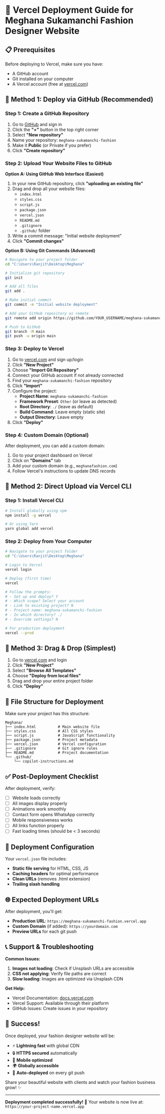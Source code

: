 # 🚀 Vercel Deployment Guide for Meghana Sukamanchi Fashion Designer Website

## 📋 Prerequisites

Before deploying to Vercel, make sure you have:
- A GitHub account
- Git installed on your computer
- A Vercel account (free at [vercel.com](https://vercel.com))

## 🔧 Method 1: Deploy via GitHub (Recommended)

### Step 1: Create a GitHub Repository

1. Go to [GitHub](https://github.com) and sign in
2. Click the **"+"** button in the top right corner
3. Select **"New repository"**
4. Name your repository: `meghana-sukamanchi-fashion`
5. Make it **Public** (or Private if you prefer)
6. Click **"Create repository"**

### Step 2: Upload Your Website Files to GitHub

**Option A: Using GitHub Web Interface (Easiest)**
1. In your new GitHub repository, click **"uploading an existing file"**
2. Drag and drop all your website files:
   - `index.html`
   - `styles.css`
   - `script.js`
   - `package.json`
   - `vercel.json`
   - `README.md`
   - `.gitignore`
   - `.github/` folder
3. Write a commit message: "Initial website deployment"
4. Click **"Commit changes"**

**Option B: Using Git Commands (Advanced)**
```bash
# Navigate to your project folder
cd "C:\Users\Ranjit\Desktop\Meghana"

# Initialize git repository
git init

# Add all files
git add .

# Make initial commit
git commit -m "Initial website deployment"

# Add your GitHub repository as remote
git remote add origin https://github.com/YOUR_USERNAME/meghana-sukamanchi-fashion.git

# Push to GitHub
git branch -M main
git push -u origin main
```

### Step 3: Deploy to Vercel

1. Go to [vercel.com](https://vercel.com) and sign up/login
2. Click **"New Project"**
3. Choose **"Import Git Repository"**
4. Connect your GitHub account if not already connected
5. Find your `meghana-sukamanchi-fashion` repository
6. Click **"Import"**
7. Configure the project:
   - **Project Name**: `meghana-sukamanchi-fashion`
   - **Framework Preset**: `Other` (or leave as detected)
   - **Root Directory**: `./` (leave as default)
   - **Build Command**: Leave empty (static site)
   - **Output Directory**: Leave empty
8. Click **"Deploy"**

### Step 4: Custom Domain (Optional)

After deployment, you can add a custom domain:
1. Go to your project dashboard on Vercel
2. Click on **"Domains"** tab
3. Add your custom domain (e.g., `meghanafashion.com`)
4. Follow Vercel's instructions to update DNS records

## 🚀 Method 2: Direct Upload via Vercel CLI

### Step 1: Install Vercel CLI

```bash
# Install globally using npm
npm install -g vercel

# Or using Yarn
yarn global add vercel
```

### Step 2: Deploy from Your Computer

```bash
# Navigate to your project folder
cd "C:\Users\Ranjit\Desktop\Meghana"

# Login to Vercel
vercel login

# Deploy (first time)
vercel

# Follow the prompts:
# - Set up and deploy? Y
# - Which scope? Select your account
# - Link to existing project? N
# - Project name: meghana-sukamanchi-fashion
# - In which directory? ./
# - Override settings? N

# For production deployment
vercel --prod
```

## 🎯 Method 3: Drag & Drop (Simplest)

1. Go to [vercel.com](https://vercel.com) and login
2. Click **"New Project"**
3. Select **"Browse All Templates"**
4. Choose **"Deploy from local files"**
5. Drag and drop your entire project folder
6. Click **"Deploy"**

## 📁 File Structure for Deployment

Make sure your project has this structure:

```
Meghana/
├── index.html          # Main website file
├── styles.css          # All CSS styles
├── script.js           # JavaScript functionality
├── package.json        # Project metadata
├── vercel.json         # Vercel configuration
├── .gitignore          # Git ignore rules
├── README.md           # Project documentation
└── .github/
    └── copilot-instructions.md
```

## ✅ Post-Deployment Checklist

After deployment, verify:
- [ ] Website loads correctly
- [ ] All images display properly
- [ ] Animations work smoothly
- [ ] Contact form opens WhatsApp correctly
- [ ] Mobile responsiveness works
- [ ] All links function properly
- [ ] Fast loading times (should be < 3 seconds)

## 🔧 Deployment Configuration

Your `vercel.json` file includes:
- **Static file serving** for HTML, CSS, JS
- **Caching headers** for optimal performance
- **Clean URLs** (removes .html extension)
- **Trailing slash handling**

## 🌐 Expected Deployment URLs

After deployment, you'll get:
- **Production URL**: `https://meghana-sukamanchi-fashion.vercel.app`
- **Custom Domain** (if added): `https://yourdomain.com`
- **Preview URLs** for each git push

## 📞 Support & Troubleshooting

**Common Issues:**
1. **Images not loading**: Check if Unsplash URLs are accessible
2. **CSS not applying**: Verify file paths are correct
3. **Slow loading**: Images are optimized via Unsplash CDN

**Get Help:**
- Vercel Documentation: [docs.vercel.com](https://vercel.com/docs)
- Vercel Support: Available through their platform
- GitHub Issues: Create issues in your repository

## 🎉 Success!

Once deployed, your fashion designer website will be:
- ⚡ **Lightning fast** with global CDN
- 🔒 **HTTPS secured** automatically
- 📱 **Mobile optimized**
- 🌍 **Globally accessible**
- 🔄 **Auto-deployed** on every git push

Share your beautiful website with clients and watch your fashion business grow! ✨

---

**Deployment completed successfully!** 🚀
Your website is now live at: `https://your-project-name.vercel.app`